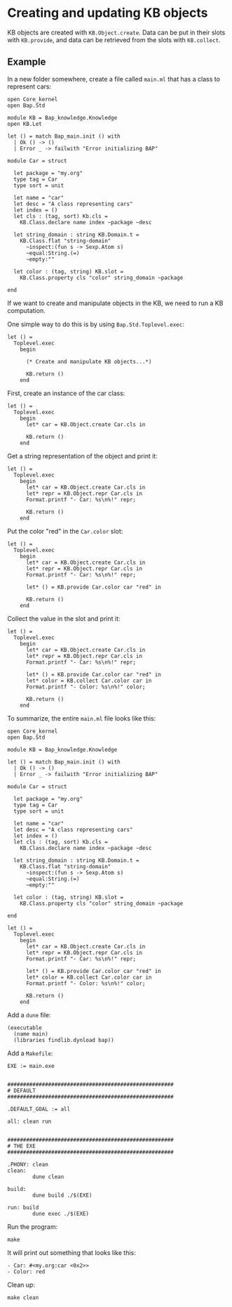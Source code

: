 # Creating and updating KB objects

KB objects are created with `KB.Object.create`. Data can be put in their slots with `KB.provide`, and data can be retrieved from the slots with `KB.collect`.


## Example

In a new folder somewhere, create a file called `main.ml` that has a class to represent cars:

```
open Core_kernel
open Bap.Std

module KB = Bap_knowledge.Knowledge
open KB.Let

let () = match Bap_main.init () with
  | Ok () -> ()
  | Error _ -> failwith "Error initializing BAP"

module Car = struct

  let package = "my.org"
  type tag = Car
  type sort = unit

  let name = "car"
  let desc = "A class representing cars"
  let index = ()
  let cls : (tag, sort) Kb.cls =
    KB.Class.declare name index ~package ~desc

  let string_domain : string KB.Domain.t =
    KB.Class.flat "string-domain"
      ~inspect:(fun s -> Sexp.Atom s)
      ~equal:String.(=)
      ~empty:""

  let color : (tag, string) KB.slot =
    KB.Class.property cls "color" string_domain ~package

end
```

If we want to create and manipulate objects in the KB, we need to run a KB computation.

One simple way to do this is by using `Bap.Std.Toplevel.exec`:

```
let () =
  Toplevel.exec
    begin

      (* Create and manipulate KB objects...*)

      KB.return ()
    end
```

First, create an instance of the car class:

```
let () =
  Toplevel.exec
    begin
      let* car = KB.Object.create Car.cls in

      KB.return ()
    end
```

Get a string representation of the object and print it:

```
let () =
  Toplevel.exec
    begin
      let* car = KB.Object.create Car.cls in
      let* repr = KB.Object.repr Car.cls in
      Format.printf "- Car: %s\n%!" repr;

      KB.return ()
    end
```

Put the color "red" in the `Car.color` slot:

```
let () =
  Toplevel.exec
    begin
      let* car = KB.Object.create Car.cls in
      let* repr = KB.Object.repr Car.cls in
      Format.printf "- Car: %s\n%!" repr;

      let* () = KB.provide Car.color car "red" in

      KB.return ()
    end
```

Collect the value in the slot and print it:

```
let () =
  Toplevel.exec
    begin
      let* car = KB.Object.create Car.cls in
      let* repr = KB.Object.repr Car.cls in
      Format.printf "- Car: %s\n%!" repr;

      let* () = KB.provide Car.color car "red" in
      let* color = KB.collect Car.color car in
      Format.printf "- Color: %s\n%!" color;

      KB.return ()
    end
```

To summarize, the entire `main.ml` file looks like this:

```
open Core_kernel
open Bap.Std

module KB = Bap_knowledge.Knowledge

let () = match Bap_main.init () with
  | Ok () -> ()
  | Error _ -> failwith "Error initializing BAP"

module Car = struct

  let package = "my.org"
  type tag = Car
  type sort = unit

  let name = "car"
  let desc = "A class representing cars"
  let index = ()
  let cls : (tag, sort) Kb.cls =
    KB.Class.declare name index ~package ~desc

  let string_domain : string KB.Domain.t =
    KB.Class.flat "string-domain"
      ~inspect:(fun s -> Sexp.Atom s)
      ~equal:String.(=)
      ~empty:""

  let color : (tag, string) KB.slot =
    KB.Class.property cls "color" string_domain ~package

end

let () =
  Toplevel.exec
    begin
      let* car = KB.Object.create Car.cls in
      let* repr = KB.Object.repr Car.cls in
      Format.printf "- Car: %s\n%!" repr;

      let* () = KB.provide Car.color car "red" in
      let* color = KB.collect Car.color car in
      Format.printf "- Color: %s\n%!" color;

      KB.return ()
    end
```

Add a `dune` file:

```
(executable
  (name main)
  (libraries findlib.dynload bap))
```

Add a `Makefile`:

```
EXE := main.exe


#####################################################
# DEFAULT
#####################################################

.DEFAULT_GOAL := all

all: clean run


#####################################################
# THE EXE
#####################################################

.PHONY: clean
clean:
        dune clean

build:
        dune build ./$(EXE)

run: build
        dune exec ./$(EXE)
```

Run the program:

```
make
```

It will print out something that looks like this:

```
- Car: #<my.org:car <0x2>>
- Color: red
```

Clean up:

```
make clean
```
